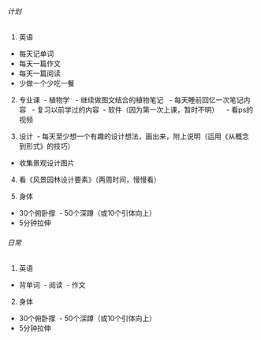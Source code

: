 ###### 计划
1. 英语
  - 每天记单词
  - 每天一篇作文
  - 每天一篇阅读
  - 少做一个少吃一餐
  
2. 专业课
  - 植物学
    - 继续做图文结合的植物笔记
    - 每天睡前回忆一次笔记内容
    - 复习以前学过的内容
  - 软件（因为第一次上课，暂时不明）
    - 看ps的视频
    
3. 设计
  - 每天至少想一个有趣的设计想法，画出来，附上说明（运用《从概念到形式》的技巧）
  - 收集景观设计图片
  
4. 看《风景园林设计要素》（两周时间，慢慢看）

5. 身体
  - 30个俯卧撑
  - 50个深蹲（或10个引体向上）
  - 5分钟拉伸
  
###### 日常
1. 英语
  - 背单词
  - 阅读
  - 作文
  
2. 身体
  - 30个俯卧撑
  - 50个深蹲（或10个引体向上）
  - 5分钟拉伸
